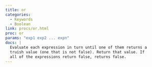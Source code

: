 ```yaml
---
title: or
categories: 
  - Keywords
  - Boolean
link: procs/or.html
proc: or
params: "exp1 exp2 ... expn"
docs: |
  Evaluate each expression in turn until one of them returns a
  truish value (one that is not false). Return that value. If
  all of the expressions return false, returns false.
---
```

